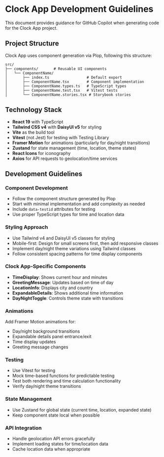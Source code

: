 # Clock App Development Guidelines

This document provides guidance for GitHub Copilot when generating code for the Clock App project.

## Project Structure

Clock App uses component generation via Plop, following this structure:

```
src/
├── components/       # Reusable UI components
│   └── ComponentName/
│       ├── index.ts                 # Default export
│       ├── ComponentName.tsx        # Component implementation
│       ├── ComponentName.types.ts   # TypeScript types
│       ├── ComponentName.test.tsx   # Vitest tests
│       └── ComponentName.stories.tsx # Storybook stories
```

## Technology Stack

- **React 19** with TypeScript
- **Tailwind CSS v4** with **DaisyUI v5** for styling
- **Vite** as the build tool
- **Vitest** (not Jest) for testing with Testing Library
- **Framer Motion** for animations (particularly for day/night transitions)
- **Zustand** for state management (time, location, theme states)
- **React Icons** for iconography
- **Axios** for API requests to geolocation/time services

## Development Guidelines

### Component Development

- Follow the component structure generated by Plop
- Start with minimal implementation and add complexity as needed
- Include `data-testid` attributes for testing
- Use proper TypeScript types for time and location data

### Styling Approach

- Use Tailwind v4 and DaisyUI v5 classes for styling
- Mobile-first: Design for small screens first, then add responsive classes
- Implement day/night theme variations using Tailwind classes
- Follow consistent spacing patterns for time display components

### Clock App-Specific Components

- **TimeDisplay**: Shows current hour and minutes
- **GreetingMessage**: Updates based on time of day
- **LocationInfo**: Displays city and country
- **ExpandableDetails**: Shows additional time information
- **DayNightToggle**: Controls theme state with transitions

### Animations

Add Framer Motion animations for:

- Day/night background transitions
- Expandable details panel entrance/exit
- Time display updates
- Greeting message changes

### Testing

- Use Vitest for testing
- Mock time-based functions for predictable testing
- Test both rendering and time calculation functionality
- Verify day/night theme transitions

### State Management

- Use Zustand for global state (current time, location, expanded state)
- Keep component state local when possible

### API Integration

- Handle geolocation API errors gracefully
- Implement loading states for time/location data
- Cache location data when appropriate
